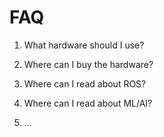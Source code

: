 # FAQ

1. What hardware should I use?

2. Where can I buy the hardware?

3. Where can I read about ROS?

4. Where can I read about ML/AI?

5. ...
